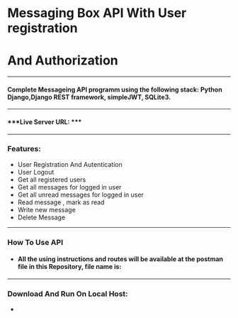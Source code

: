 
# Messaging Box API With User registration 
# And Authorization 


****************************************************
#### Complete Messageing API programm using the following stack: Python Django,Django REST framework, simpleJWT, SQLite3.
**************************************************
#### ***Live Server URL:          *** 


************************************************
### Features:
- User Registration And Autentication
- User Logout
- Get all registered users
- Get all messages for logged in user 
- Get all unread messages for logged in user 
- Read message , mark as read 
- Write new message 
- Delete Message 

**************************************************
### How To Use API 
- #### All the using instructions and routes will be available at the postman file in this Repository, file name is: 

**************************************************
### Download And Run On Local Host:
- 